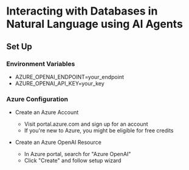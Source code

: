 # Interacting with Databases in Natural Language using AI Agents

## Set Up
### Environment Variables
   - AZURE_OPENAI_ENDPOINT=your_endpoint
   - AZURE_OPENAI_API_KEY=your_key

### Azure Configuration
  - Create an Azure Account
    - Visit portal.azure.com and sign up for an account
    - If you're new to Azure, you might be eligible for free credits

  - Create an Azure OpenAI Resource
    - In Azure portal, search for "Azure OpenAI"
    - Click "Create" and follow setup wizard  
